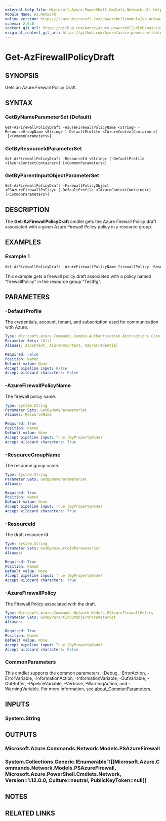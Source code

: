 ```yaml
---
external help file: Microsoft.Azure.PowerShell.Cmdlets.Network.dll-Help.xml
Module Name: Az.Network
online version: https://learn.microsoft.com/powershell/module/az.network/get-AzFirewallPolicyDraft
schema: 2.0.0
content_git_url: https://github.com/Azure/azure-powershell/blob/main/src/Network/Network/help/Get-AzFirewallPolicyDraft.md
original_content_git_url: https://github.com/Azure/azure-powershell/blob/main/src/Network/Network/help/Get-AzFirewallPolicyDraft.md
---
```


# Get-AzFirewallPolicyDraft

## SYNOPSIS
Gets an Azure Firewall Policy Draft.

## SYNTAX

### GetByNameParameterSet (Default)
```
Get-AzFirewallPolicyDraft -AzureFirewallPolicyName <String> -ResourceGroupName <String> [-DefaultProfile <IAzureContextContainer>]
 [<CommonParameters>]
```

### GetByResourceIdParameterSet
```
Get-AzFirewallPolicyDraft -ResourceId <String> [-DefaultProfile <IAzureContextContainer>] [<CommonParameters>]
```

### GetByParentInputObjectParameterSet
```
Get-AzFirewallPolicyDraft -FirewallPolicyObject <PSAzureFirewallPolicy> [-DefaultProfile <IAzureContextContainer>] [<CommonParameters>]
```

## DESCRIPTION
The **Get-AzFirewallPolicyDraft** cmdlet gets the Azure Firewall Policy draft associated with a given Azure Firewall Policy policy in a resource group.

## EXAMPLES

### Example 1
```powershell
Get-AzFirewallPolicyDraft -AzureFirewallPolicyName firewallPolicy -ResourceGroupName TestRg
```

This example gets a firewall policy draft associated with a policy named "firewallPolicy" in the resource group "TestRg".

## PARAMETERS

### -DefaultProfile
The credentials, account, tenant, and subscription used for communication with Azure.

```yaml
Type: Microsoft.Azure.Commands.Common.Authentication.Abstractions.Core.IAzureContextContainer
Parameter Sets: (All)
Aliases: AzContext, AzureRmContext, AzureCredential

Required: False
Position: Named
Default value: None
Accept pipeline input: False
Accept wildcard characters: False
```

### -AzureFirewallPolicyName
The firewall policy name.

```yaml
Type: System.String
Parameter Sets: GetByNameParameterSet
Aliases: ResourceName

Required: True
Position: Named
Default value: None
Accept pipeline input: True (ByPropertyName)
Accept wildcard characters: True
```

### -ResourceGroupName
The resource group name.

```yaml
Type: System.String
Parameter Sets: GetByNameParameterSet
Aliases:

Required: True
Position: Named
Default value: None
Accept pipeline input: True (ByPropertyName)
Accept wildcard characters: True
```

### -ResourceId
The draft resource Id.

```yaml
Type: System.String
Parameter Sets: GetByResourceIdParameterSet
Aliases:

Required: True
Position: Named
Default value: None
Accept pipeline input: True (ByPropertyName)
Accept wildcard characters: True
```

### -AzureFirewallPolicy
The Firewall Policy associated with the draft.

```yaml
Type: Microsoft.Azure.Commands.Network.Models.PSAzureFirewallPolicy
Parameter Sets: GetByParentInputObjectParameterSet
Aliases:

Required: True
Position: Named
Default value: None
Accept pipeline input: True (ByPropertyName)
Accept wildcard characters: False
```

### CommonParameters
This cmdlet supports the common parameters: -Debug, -ErrorAction, -ErrorVariable, -InformationAction, -InformationVariable, -OutVariable, -OutBuffer, -PipelineVariable, -Verbose, -WarningAction, and -WarningVariable. For more information, see [about_CommonParameters](http://go.microsoft.com/fwlink/?LinkID=113216).

## INPUTS

### System.String

## OUTPUTS

### Microsoft.Azure.Commands.Network.Models.PSAzureFirewall

### System.Collections.Generic.IEnumerable`1[[Microsoft.Azure.Commands.Network.Models.PSAzureFirewall, Microsoft.Azure.PowerShell.Cmdlets.Network, Version=1.12.0.0, Culture=neutral, PublicKeyToken=null]]

## NOTES

## RELATED LINKS
